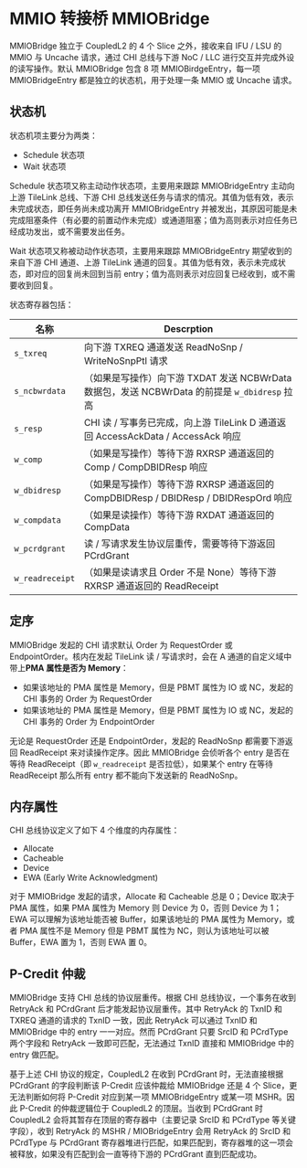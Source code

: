 # MMIO 转接桥 MMIOBridge

MMIOBridge 独立于 CoupledL2 的 4 个 Slice 之外，接收来自 IFU / LSU 的 MMIO 与 Uncache 请求，通过
CHI 总线与下游 NoC / LLC 进行交互并完成外设的读写操作。默认 MMIOBridge 包含 8 项 MMIOBirdgeEntry，每一项
MMIOBridgeEntry 都是独立的状态机，用于处理一条 MMIO 或 Uncache 请求。

## 状态机

状态机项主要分为两类：

- Schedule 状态项
- Wait 状态项

Schedule 状态项又称主动动作状态项，主要用来跟踪 MMIOBridgeEntry 主动向上游 TileLink 总线、下游 CHI
总线发送任务与请求的情况。其值为低有效，表示未完成状态，即任务尚未成功离开 MMIOBridgeEntry
并被发出，其原因可能是未完成阻塞条件（有必要的前置动作未完成）或通道阻塞；值为高则表示对应任务已经成功发出，或不需要发出任务。

Wait 状态项又称被动动作状态项，主要用来跟踪 MMIOBridgeEntry 期望收到的来自下游 CHI 通道、上游 TileLink
通道的回复。其值为低有效，表示未完成状态，即对应的回复尚未回到当前 entry；值为高则表示对应回复已经收到，或不需要收到回复。

状态寄存器包括：

| 名称                  | Descrption                                                               |
| ------------------- | ------------------------------------------------------------------------ |
| ```s_txreq```       | 向下游 TXREQ 通道发送 ReadNoSnp / WriteNoSnpPtl 请求                              |
| ```s_ncbwrdata```   | （如果是写操作）向下游 TXDAT 发送 NCBWrData 数据包，发送 NCBWrData 的前提是 ```w_dbidresp``` 拉高 |
| ```s_resp```        | CHI 读 / 写事务已完成，向上游 TileLink D 通道返回 AccessAckData / AccessAck 响应          |
| ```w_comp```        | （如果是写操作）等待下游 RXRSP 通道返回的 Comp / CompDBIDResp 响应                          |
| ```w_dbidresp```    | （如果是写操作）等待下游 RXRSP 通道返回的 CompDBIDResp / DBIDResp / DBIDRespOrd 响应        |
| ```w_compdata```    | （如果是读操作）等待下游 RXDAT 通道返回的 CompData                                        |
| ```w_pcrdgrant```   | 读 / 写请求发生协议层重传，需要等待下游返回 PCrdGrant                                        |
| ```w_readreceipt``` | （如果是读请求且 Order 不是 None）等待下游 RXRSP 通道返回的 ReadReceipt                      |

## 定序

MMIOBridge 发起的 CHI 请求默认 Order 为 RequestOrder 或 EndpointOrder。核内在发起 TileLink 读 /
写请求时，会在 A 通道的自定义域中带上**PMA 属性是否为 Memory**：

- 如果该地址的 PMA 属性是 Memory，但是 PBMT 属性为 IO 或 NC，发起的 CHI 事务的 Order 为 RequestOrder
- 如果该地址的 PMA 属性是 Memory，但是 PBMT 属性为 IO 或 NC，发起的 CHI 事务的 Order 为 EndpointOrder

无论是 RequestOrder 还是 EndpointOrder，发起的 ReadNoSnp 都需要下游返回 ReadReceipt 来对读操作定序。因此
MMIOBridge 会侦听各个 entry 是否在等待 ReadReceipt（即 ```w_readreceipt``` 是否拉低），如果某个 entry
在等待 ReadReceipt 那么所有 entry 都不能向下发送新的 ReadNoSnp。

## 内存属性

CHI 总线协议定义了如下 4 个维度的内存属性：

- Allocate
- Cacheable
- Device
- EWA (Early Write Acknowledgment)

对于 MMIOBridge 发起的请求，Allocate 和 Cacheable 总是 0；Device 取决于 PMA 属性，如果 PMA 属性为
Memory 则 Device 为 0，否则 Device 为 1；EWA 可以理解为该地址能否被 Buffer，如果该地址的 PMA 属性为
Memory，或者 PMA 属性不是 Memory 但是 PBMT 属性为 NC，则认为该地址可以被 Buffer，EWA 置为 1，否则 EWA 置 0。

## P-Credit 仲裁

MMIOBridge 支持 CHI 总线的协议层重传。根据 CHI 总线协议，一个事务在收到 RetryAck 和 PCrdGrant
后才能发起协议层重传。其中 RetryAck 的 TxnID 和 TXREQ 通道的请求的 TxnID 一致，因此 RetryAck 可以通过 TxnID 和
MMIOBridge 中的 entry 一一对应。然而 PCrdGrant 只要 SrcID 和 PCrdType 两个字段和 RetryAck
一致即可匹配，无法通过 TxnID 直接和 MMIOBridge 中的 entry 做匹配。

基于上述 CHI 协议的规定，CoupledL2 在收到 PCrdGrant 时，无法直接根据 PCrdGrant 的字段判断该 P-Credit 应该仲裁给
MMIOBridge 还是 4 个 Slice，更无法判断如何将 P-Credit 对应到某一项 MMIOBridgeEntry 或某一项 MSHR。因此
P-Credit 的仲裁逻辑位于 CoupledL2 的顶层。当收到 PCrdGrant 时 CoupledL2 会将其暂存在顶层的寄存器中（主要记录
SrcID 和 PCrdType 等关键字段），收到 RetryAck 的 MSHR / MIOBridgeEntry 会用 RetryAck 的 SrcID
和 PCrdType 与 PCrdGrant 寄存器堆进行匹配，如果匹配到，寄存器堆的这一项会被释放，如果没有匹配到会一直等待下游的 PCrdGrant
直到匹配成功。
